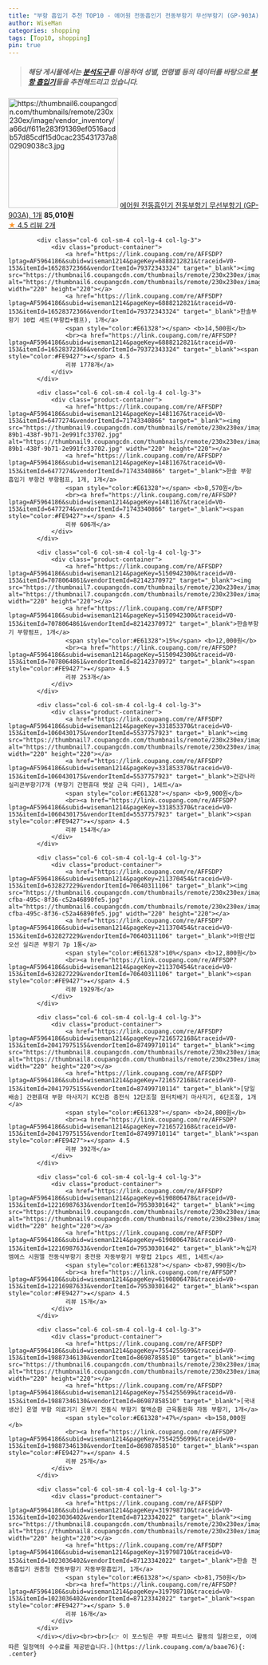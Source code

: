 ```yaml
---
title: "부항 흡입기 추천 TOP10 - 에어원 전동흡인기 전동부항기 무선부항기 (GP-903A), 1개"
author: WiseMan
categories: shopping
tags: [Top10, shopping]
pin: true
---
```


> ##### 해당 게시물에서는 [**분석도구**](https://itemscout.io/)를 이용하여 **성별**, **연령별** 등의 데이터를 바탕으로 [**부항 흡입기**](https://link.coupang.com/a/baae76)들을 추천해드리고 있습니다.
<div class="container"><div class="row">
            <div class="col-6 col-sm-4 col-lg-4 col-lg-3">
                <div class="product-container">
                    <a href="https://link.coupang.com/re/AFFSDP?lptag=AF5964186&subid=wiseman1214&pageKey=7151776733&traceid=V0-153&itemId=17981505472&vendorItemId=3452675968" target="_blank"><img src="https://thumbnail6.coupangcdn.com/thumbnails/remote/230x230ex/image/vendor_inventory/a66d/f611e283f91369ef0516acdb57d85cdf15d0cac235431737a802909038c3.jpg" alt="https://thumbnail6.coupangcdn.com/thumbnails/remote/230x230ex/image/vendor_inventory/a66d/f611e283f91369ef0516acdb57d85cdf15d0cac235431737a802909038c3.jpg" width="220" height="220"></a>
                    <a href="https://link.coupang.com/re/AFFSDP?lptag=AF5964186&subid=wiseman1214&pageKey=7151776733&traceid=V0-153&itemId=17981505472&vendorItemId=3452675968" target="_blank">에어원 전동흡인기 전동부항기 무선부항기 (GP-903A), 1개</a>
                    <span style="color:#E61328"></span> <b>85,010원</b>
                    <br><a href="https://link.coupang.com/re/AFFSDP?lptag=AF5964186&subid=wiseman1214&pageKey=7151776733&traceid=V0-153&itemId=17981505472&vendorItemId=3452675968" target="_blank"><span style="color:#FE9427">★</span> 4.5
                    리뷰 2개</a>
                </div>
            </div>
            
            <div class="col-6 col-sm-4 col-lg-4 col-lg-3">
                <div class="product-container">
                    <a href="https://link.coupang.com/re/AFFSDP?lptag=AF5964186&subid=wiseman1214&pageKey=6888212821&traceid=V0-153&itemId=16528372366&vendorItemId=79372343324" target="_blank"><img src="https://thumbnail6.coupangcdn.com/thumbnails/remote/230x230ex/image/vendor_inventory/9dcc/f5ecb13d6942ffb4fa6c18da413977021d0a9facca54c18f4b7dd6ce6ebf.jpg" alt="https://thumbnail6.coupangcdn.com/thumbnails/remote/230x230ex/image/vendor_inventory/9dcc/f5ecb13d6942ffb4fa6c18da413977021d0a9facca54c18f4b7dd6ce6ebf.jpg" width="220" height="220"></a>
                    <a href="https://link.coupang.com/re/AFFSDP?lptag=AF5964186&subid=wiseman1214&pageKey=6888212821&traceid=V0-153&itemId=16528372366&vendorItemId=79372343324" target="_blank">한솔부항기 10컵 세트(부항컵+펌프), 1개</a>
                    <span style="color:#E61328"></span> <b>14,500원</b>
                    <br><a href="https://link.coupang.com/re/AFFSDP?lptag=AF5964186&subid=wiseman1214&pageKey=6888212821&traceid=V0-153&itemId=16528372366&vendorItemId=79372343324" target="_blank"><span style="color:#FE9427">★</span> 4.5
                    리뷰 1778개</a>
                </div>
            </div>
            
            <div class="col-6 col-sm-4 col-lg-4 col-lg-3">
                <div class="product-container">
                    <a href="https://link.coupang.com/re/AFFSDP?lptag=AF5964186&subid=wiseman1214&pageKey=1481167&traceid=V0-153&itemId=6477274&vendorItemId=71743340866" target="_blank"><img src="https://thumbnail9.coupangcdn.com/thumbnails/remote/230x230ex/image/vendor_inventory/images/2018/11/27/19/4/19eec4cf-89b1-438f-9b71-2e991fc33702.jpg" alt="https://thumbnail9.coupangcdn.com/thumbnails/remote/230x230ex/image/vendor_inventory/images/2018/11/27/19/4/19eec4cf-89b1-438f-9b71-2e991fc33702.jpg" width="220" height="220"></a>
                    <a href="https://link.coupang.com/re/AFFSDP?lptag=AF5964186&subid=wiseman1214&pageKey=1481167&traceid=V0-153&itemId=6477274&vendorItemId=71743340866" target="_blank">한솔 부항 흡입기 부항건 부항펌프, 1개, 1개</a>
                    <span style="color:#E61328"></span> <b>8,570원</b>
                    <br><a href="https://link.coupang.com/re/AFFSDP?lptag=AF5964186&subid=wiseman1214&pageKey=1481167&traceid=V0-153&itemId=6477274&vendorItemId=71743340866" target="_blank"><span style="color:#FE9427">★</span> 4.5
                    리뷰 606개</a>
                </div>
            </div>
            
            <div class="col-6 col-sm-4 col-lg-4 col-lg-3">
                <div class="product-container">
                    <a href="https://link.coupang.com/re/AFFSDP?lptag=AF5964186&subid=wiseman1214&pageKey=5150942300&traceid=V0-153&itemId=7078064861&vendorItemId=82142370972" target="_blank"><img src="https://thumbnail7.coupangcdn.com/thumbnails/remote/230x230ex/image/vendor_inventory/b708/dcd9855e6deb61806ae2478fc7ff559a9495f191131cf3d9dbac4fb92435.jpg" alt="https://thumbnail7.coupangcdn.com/thumbnails/remote/230x230ex/image/vendor_inventory/b708/dcd9855e6deb61806ae2478fc7ff559a9495f191131cf3d9dbac4fb92435.jpg" width="220" height="220"></a>
                    <a href="https://link.coupang.com/re/AFFSDP?lptag=AF5964186&subid=wiseman1214&pageKey=5150942300&traceid=V0-153&itemId=7078064861&vendorItemId=82142370972" target="_blank">한솔부항기 부항펌프, 1개</a>
                    <span style="color:#E61328">15%</span> <b>12,000원</b>
                    <br><a href="https://link.coupang.com/re/AFFSDP?lptag=AF5964186&subid=wiseman1214&pageKey=5150942300&traceid=V0-153&itemId=7078064861&vendorItemId=82142370972" target="_blank"><span style="color:#FE9427">★</span> 4.5
                    리뷰 253개</a>
                </div>
            </div>
            
            <div class="col-6 col-sm-4 col-lg-4 col-lg-3">
                <div class="product-container">
                    <a href="https://link.coupang.com/re/AFFSDP?lptag=AF5964186&subid=wiseman1214&pageKey=331853370&traceid=V0-153&itemId=1060430175&vendorItemId=5537757923" target="_blank"><img src="https://thumbnail7.coupangcdn.com/thumbnails/remote/230x230ex/image/vendor_inventory/f32f/a08386538c5aa485368b85e99658cba1aa7e90a3ab66ed9d3dd478b3ba09.jpg" alt="https://thumbnail7.coupangcdn.com/thumbnails/remote/230x230ex/image/vendor_inventory/f32f/a08386538c5aa485368b85e99658cba1aa7e90a3ab66ed9d3dd478b3ba09.jpg" width="220" height="220"></a>
                    <a href="https://link.coupang.com/re/AFFSDP?lptag=AF5964186&subid=wiseman1214&pageKey=331853370&traceid=V0-153&itemId=1060430175&vendorItemId=5537757923" target="_blank">건강나라 실리콘부항기7개 (부항기 간편휴대 뱃살 근육 다리), 1세트</a>
                    <span style="color:#E61328"></span> <b>9,900원</b>
                    <br><a href="https://link.coupang.com/re/AFFSDP?lptag=AF5964186&subid=wiseman1214&pageKey=331853370&traceid=V0-153&itemId=1060430175&vendorItemId=5537757923" target="_blank"><span style="color:#FE9427">★</span> 4.5
                    리뷰 154개</a>
                </div>
            </div>
            
            <div class="col-6 col-sm-4 col-lg-4 col-lg-3">
                <div class="product-container">
                    <a href="https://link.coupang.com/re/AFFSDP?lptag=AF5964186&subid=wiseman1214&pageKey=211370454&traceid=V0-153&itemId=632827229&vendorItemId=70640311106" target="_blank"><img src="https://thumbnail6.coupangcdn.com/thumbnails/remote/230x230ex/image/vendor_inventory/images/2019/03/05/14/9/a80c2325-cfba-495c-8f36-c52a46890fe5.jpg" alt="https://thumbnail6.coupangcdn.com/thumbnails/remote/230x230ex/image/vendor_inventory/images/2019/03/05/14/9/a80c2325-cfba-495c-8f36-c52a46890fe5.jpg" width="220" height="220"></a>
                    <a href="https://link.coupang.com/re/AFFSDP?lptag=AF5964186&subid=wiseman1214&pageKey=211370454&traceid=V0-153&itemId=632827229&vendorItemId=70640311106" target="_blank">아람산업 오선 실리콘 부항기 7p 1통</a>
                    <span style="color:#E61328">10%</span> <b>12,800원</b>
                    <br><a href="https://link.coupang.com/re/AFFSDP?lptag=AF5964186&subid=wiseman1214&pageKey=211370454&traceid=V0-153&itemId=632827229&vendorItemId=70640311106" target="_blank"><span style="color:#FE9427">★</span> 4.5
                    리뷰 1929개</a>
                </div>
            </div>
            
            <div class="col-6 col-sm-4 col-lg-4 col-lg-3">
                <div class="product-container">
                    <a href="https://link.coupang.com/re/AFFSDP?lptag=AF5964186&subid=wiseman1214&pageKey=7216572168&traceid=V0-153&itemId=20417975155&vendorItemId=87499710114" target="_blank"><img src="https://thumbnail8.coupangcdn.com/thumbnails/remote/230x230ex/image/vendor_inventory/0776/d78c90e7216c1ef7fd7a405a2f50a147c4fd0d3072a8385cabafe43d8831.jpg" alt="https://thumbnail8.coupangcdn.com/thumbnails/remote/230x230ex/image/vendor_inventory/0776/d78c90e7216c1ef7fd7a405a2f50a147c4fd0d3072a8385cabafe43d8831.jpg" width="220" height="220"></a>
                    <a href="https://link.coupang.com/re/AFFSDP?lptag=AF5964186&subid=wiseman1214&pageKey=7216572168&traceid=V0-153&itemId=20417975155&vendorItemId=87499710114" target="_blank">[당일배송] 간편휴대 부항 마사지기 KC인증 충전식 12단조절 원터치배기 마사지기, 6단조절, 1개</a>
                    <span style="color:#E61328"></span> <b>24,800원</b>
                    <br><a href="https://link.coupang.com/re/AFFSDP?lptag=AF5964186&subid=wiseman1214&pageKey=7216572168&traceid=V0-153&itemId=20417975155&vendorItemId=87499710114" target="_blank"><span style="color:#FE9427">★</span> 4.5
                    리뷰 392개</a>
                </div>
            </div>
            
            <div class="col-6 col-sm-4 col-lg-4 col-lg-3">
                <div class="product-container">
                    <a href="https://link.coupang.com/re/AFFSDP?lptag=AF5964186&subid=wiseman1214&pageKey=6190806478&traceid=V0-153&itemId=12216987633&vendorItemId=79530301642" target="_blank"><img src="https://thumbnail9.coupangcdn.com/thumbnails/remote/230x230ex/image/vendor_inventory/5a71/be4a22a94c7aa21da2e8edac2af5fd3f49dcadd793fe617e758935f63871.jpg" alt="https://thumbnail9.coupangcdn.com/thumbnails/remote/230x230ex/image/vendor_inventory/5a71/be4a22a94c7aa21da2e8edac2af5fd3f49dcadd793fe617e758935f63871.jpg" width="220" height="220"></a>
                    <a href="https://link.coupang.com/re/AFFSDP?lptag=AF5964186&subid=wiseman1214&pageKey=6190806478&traceid=V0-153&itemId=12216987633&vendorItemId=79530301642" target="_blank">녹십자엠에스 시원엘 전동식부항기 충전용 자동부항기 부항컵 21pcs 세트, 1세트</a>
                    <span style="color:#E61328"></span> <b>87,990원</b>
                    <br><a href="https://link.coupang.com/re/AFFSDP?lptag=AF5964186&subid=wiseman1214&pageKey=6190806478&traceid=V0-153&itemId=12216987633&vendorItemId=79530301642" target="_blank"><span style="color:#FE9427">★</span> 4.5
                    리뷰 15개</a>
                </div>
            </div>
            
            <div class="col-6 col-sm-4 col-lg-4 col-lg-3">
                <div class="product-container">
                    <a href="https://link.coupang.com/re/AFFSDP?lptag=AF5964186&subid=wiseman1214&pageKey=7554255699&traceid=V0-153&itemId=19887346130&vendorItemId=86987858510" target="_blank"><img src="https://thumbnail6.coupangcdn.com/thumbnails/remote/230x230ex/image/vendor_inventory/78cb/ea3e8caa58c333ff567abc84ae068c3d49b5c7d4857038a58765f653ab48.jpg" alt="https://thumbnail6.coupangcdn.com/thumbnails/remote/230x230ex/image/vendor_inventory/78cb/ea3e8caa58c333ff567abc84ae068c3d49b5c7d4857038a58765f653ab48.jpg" width="220" height="220"></a>
                    <a href="https://link.coupang.com/re/AFFSDP?lptag=AF5964186&subid=wiseman1214&pageKey=7554255699&traceid=V0-153&itemId=19887346130&vendorItemId=86987858510" target="_blank">[국내생산] 온열 부항 의료기기 온부기 전동식 부항기 혈액순환 근육통완화 자동 부황기, 1개</a>
                    <span style="color:#E61328">47%</span> <b>158,000원</b>
                    <br><a href="https://link.coupang.com/re/AFFSDP?lptag=AF5964186&subid=wiseman1214&pageKey=7554255699&traceid=V0-153&itemId=19887346130&vendorItemId=86987858510" target="_blank"><span style="color:#FE9427">★</span> 4.5
                    리뷰 25개</a>
                </div>
            </div>
            
            <div class="col-6 col-sm-4 col-lg-4 col-lg-3">
                <div class="product-container">
                    <a href="https://link.coupang.com/re/AFFSDP?lptag=AF5964186&subid=wiseman1214&pageKey=319798710&traceid=V0-153&itemId=1023036402&vendorItemId=87123342022" target="_blank"><img src="https://thumbnail8.coupangcdn.com/thumbnails/remote/230x230ex/image/vendor_inventory/231a/fcb890c088c10c40a95bd280c872f0c147982510c410a2be367eb9dcb4e2.jpg" alt="https://thumbnail8.coupangcdn.com/thumbnails/remote/230x230ex/image/vendor_inventory/231a/fcb890c088c10c40a95bd280c872f0c147982510c410a2be367eb9dcb4e2.jpg" width="220" height="220"></a>
                    <a href="https://link.coupang.com/re/AFFSDP?lptag=AF5964186&subid=wiseman1214&pageKey=319798710&traceid=V0-153&itemId=1023036402&vendorItemId=87123342022" target="_blank">한솔 전동흡입기 권총형 전동부항기 자동부항흡입기, 1개</a>
                    <span style="color:#E61328"></span> <b>81,750원</b>
                    <br><a href="https://link.coupang.com/re/AFFSDP?lptag=AF5964186&subid=wiseman1214&pageKey=319798710&traceid=V0-153&itemId=1023036402&vendorItemId=87123342022" target="_blank"><span style="color:#FE9427">★</span> 5.0
                    리뷰 16개</a>
                </div>
            </div>
            </div></div><br><br>[👉 이 포스팅은 쿠팡 파트너스 활동의 일환으로, 이에 따른 일정액의 수수료를 제공받습니다.](https://link.coupang.com/a/baae76){: .center}